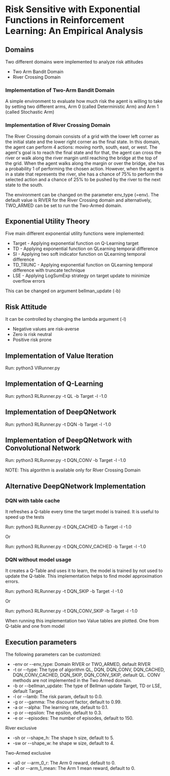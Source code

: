 # Risk Sensitive with Exponential Functions in Reinforcement Learning: An Empirical Analysis


## Domains
Two different domains were implemented to analyze risk attitudes
- Two Arm Bandit Domain
- River Crossing Domain


### Implementation of Two-Arm Bandit Domain
A simple environment to evaluate how much risk the agent is willing to take by setting two different arms, Arm 0 (called Deterministic Arm) and Arm 1 (called Stochastic Arm)


### Implementation of River Crossing Domain
The River Crossing domain consists of a grid with the lower left corner as the initial state and the lower right corner as the final state. In this domain, the agent can perform 4 actions: moving north, south, east, or west.
The agent's goal is to reach the final state and for that, the agent can cross the river or walk along the river margin until reaching the bridge at the top of the grid. When the agent walks along the margin or over the bridge, she has a probability 1 of performing the chosen action. However, when the agent is in a state that represents the river, she has a chance of 75% to perform the selected action and a chance of 25% to be pushed by the river to the next state to the south.


The environment can be changed on the parameter env_type (=env). The default value is RIVER for the River Crossing domain and alternatively, TWO_ARMED can be set to run the Two-Armed domain.


## Exponential Utility Theory
Five main different exponential utility functions were implemented:
- Target - Applying exponential function on Q-Learning target
- TD - Applying exponential function on QLearning temporal difference
- SI - Applying two soft indicator function on QLearning temporal difference
- TD_TRUNC - Applying exponential function on QLearning temporal difference with truncate technique
- LSE - Applying LogSumExp strategy on target update to minimize overflow errors


This can be changed on argument bellman_update (-b)


## Risk Attitude
It can be controlled by changing the lambda argument (-l)
- Negative values are risk-averse
- Zero is risk neutral
- Positive risk prone

## Implementation of Value Iteration
Run: python3 VIRunner.py

## Implementation of Q-Learning
Run: python3 RLRunner.py -t QL -b Target -l -1.0

## Implementation of DeepQNetwork
Run: python3 RLRunner.py -t DQN -b Target -l -1.0
## Implementation of DeepQNetwork with Convolutional Network
Run: python3 RLRunner.py -t DQN_CONV -b Target -l -1.0

NOTE: This algorithm is available only for RIver Crossing Domain


## Alternative DeepQNetwork Implementation
### DQN with table cache
It refreshes a Q-table every time the target model is trained. It is useful to speed up the tests


Run: python3 RLRunner.py -t DQN_CACHED -b Target -l -1.0

Or

Run: python3 RLRunner.py -t DQN_CONV_CACHED -b Target -l -1.0




### DQN without model usage
It creates a Q-Table and uses it to learn, the model is trained by not used to update the Q-table. This implementation helps to find model approximation errors.


Run: python3 RLRunner.py -t DQN_SKIP -b Target -l -1.0

Or 

Run: python3 RLRunner.py -t DQN_CONV_SKIP -b Target -l -1.0


When running this implementation two Value tables are plotted. One from Q-table and one from model


## Execution parameters


The following parameters can be customized:


- -env or --env_type: Domain RIVER or TWO_ARMED, default RIVER
- -t or --type: The type of algorithm QL, DQN, DQN_CONV, DQN_CACHED, DQN_CONV_CACHED, DQN_SKIP, DQN_CONV_SKIP, default QL. CONV methods are not implemented in the Two Armed domain.
- -b or --bellman_update: The type of Bellman update Target, TD or LSE, default Target.
- -l or --lamb: The risk param, default to 0.0.
- -g or --gamma: The discount factor, default to 0.99.
- -a or --alpha: The learning rate, default to 0.1.
- -p or --epsilon: The epsilon, default to 0.3.
- -e or --episodes: The number of episodes, default to 150.


River exclusive
- -sh or --shape_h: The shape h size, default to 5.
- -sw or --shape_w: he shape w size, default to 4.


Two-Armed exclusive
- -a0 or --arm_0_r: The Arm 0 reward, default to 0.
- -a1 or --arm_1_mean: The Arm 1 mean reward, default to 0.